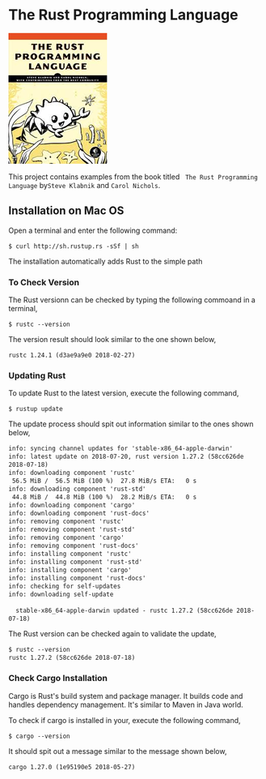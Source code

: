 # The Rust Programming Language

![](./img/rust.jpeg?style=centerme)

This project contains examples from the book titled ` The Rust Programming Language`
by`Steve Klabnik` and `Carol Nichols`. 

## Installation on Mac OS
Open a terminal and enter the following command:

```
$ curl http://sh.rustup.rs -sSf | sh
```

The installation automatically adds Rust to the simple path

### To Check Version
The Rust versionn can be checked by typing the following commoand in a terminal,

```
$ rustc --version
```

The version result should look similar to the one shown below,

```
rustc 1.24.1 (d3ae9a9e0 2018-02-27)
```

### Updating Rust
To update Rust to the latest version, execute the following command,

```
$ rustup update
```

The update process should spit out information similar to the ones shown below, 
```
info: syncing channel updates for 'stable-x86_64-apple-darwin'
info: latest update on 2018-07-20, rust version 1.27.2 (58cc626de 2018-07-18)
info: downloading component 'rustc'
 56.5 MiB /  56.5 MiB (100 %)  27.8 MiB/s ETA:   0 s                
info: downloading component 'rust-std'
 44.8 MiB /  44.8 MiB (100 %)  28.2 MiB/s ETA:   0 s                
info: downloading component 'cargo'
info: downloading component 'rust-docs'
info: removing component 'rustc'
info: removing component 'rust-std'
info: removing component 'cargo'
info: removing component 'rust-docs'
info: installing component 'rustc'
info: installing component 'rust-std'
info: installing component 'cargo'
info: installing component 'rust-docs'
info: checking for self-updates
info: downloading self-update

  stable-x86_64-apple-darwin updated - rustc 1.27.2 (58cc626de 2018-07-18)
```

The Rust version can be checked again to validate the update,

```
$ rustc --version
rustc 1.27.2 (58cc626de 2018-07-18)
```

### Check Cargo Installation
Cargo is Rust's build system and package manager. It builds code and handles
dependency management. It's similar to Maven in Java world. 

To check if cargo is installed in your, execute the following command,

```
$ cargo --version
```
It should spit out a message similar to the message shown below,
```
cargo 1.27.0 (1e95190e5 2018-05-27)
```